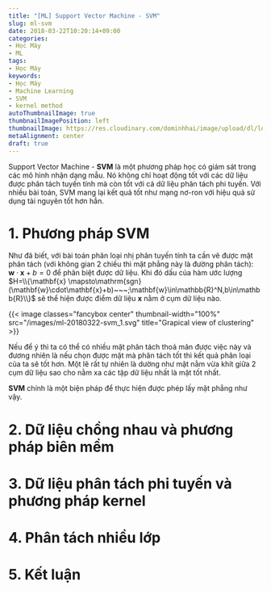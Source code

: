 ```yaml
---
title: "[ML] Support Vector Machine - SVM"
slug: ml-svm
date: 2018-03-22T10:20:14+09:00
categories:
- Học Máy
- ML
tags:
- Học Máy
keywords:
- Học Máy
- Machine Learning
- SVM
- kernel method
autoThumbnailImage: true
thumbnailImagePosition: left
thumbnailImage: https://res.cloudinary.com/dominhhai/image/upload/dl/logo.png
metaAlignment: center
draft: true
---
```

Support Vector Machine - **SVM** là một phương pháp học có giám sát trong các mô hình nhận dạng mẫu. Nó không chỉ hoạt động tốt với các dữ liệu được phân tách tuyến tính mà còn tốt với cả dữ liệu phân tách phi tuyến. Với nhiều bài toán, SVM mang lại kết quả tốt như mạng nơ-ron với hiệu quả sử dụng tài nguyên tốt hơn hẳn.
<!--more-->
<!--toc-->

# 1. Phương pháp SVM
Như đã biết, với bài toán phân loại nhị phân tuyến tính ta cần vẽ được mặt phân tách (với không gian 2 chiều thì mặt phẳng này là đường phân tách): $\mathbf{w}\cdot\mathbf{x}+b=0$ để phân biệt được dữ liệu. Khi đó dấu của hàm ước lượng $H=\\{\mathbf{x}	\mapsto\mathrm{sgn}(\mathbf{w}\cdot\mathbf{x}+b)~~~;\mathbf{w}\in\mathbb{R}^N,b\in\mathbb{R}\\}$ sẽ thể hiện được điểm dữ liệu $\mathbf{x}$ nằm ở cụm dữ liệu nào.

{{< image classes="fancybox center" thumbnail-width="100%" src="/images/ml-20180322-svm_1.svg" title="Grapical view of clustering" >}}

Nếu để ý thì ta có thể có nhiều mặt phân tách thoả mãn được việc này và đương nhiên là nếu chọn được mặt mà phân tách tốt thì kết quả phân loại của ta sẽ tốt hơn. Một lẽ rất tự nhiên là dường như mặt nằm vừa khít giữa 2 cụm dữ liệu sao cho nằm xa các tập dữ liệu nhất là mặt tốt nhất.

**SVM** chính là một biện pháp để thực hiện được phép lấy mặt phẳng như vậy.



# 2. Dữ liệu chồng nhau và phương pháp biên mềm

# 3. Dữ liệu phân tách phi tuyến và phương pháp kernel

# 4. Phân tách nhiều lớp

# 5. Kết luận
